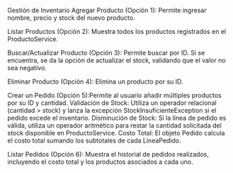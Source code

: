 Gestión de Inventario
Agregar Producto (Opción 1): Permite ingresar nombre, precio y stock del nuevo producto.

Listar Productos (Opción 2): Muestra todos los productos registrados en el ProductoService.

Buscar/Actualizar Producto (Opción 3): Permite buscar por ID. Si se encuentra, se da la opción de actualizar el stock, validando que el valor no sea negativo.

Eliminar Producto (Opción 4): Elimina un producto por su ID.

Crear un Pedido (Opción 5):Permite al usuario añadir múltiples productos por su ID y cantidad.
Validación de Stock: Utiliza un operador relacional (cantidad > stock) y lanza la excepción StockInsuficienteException si el pedido excede el inventario.
Disminución de Stock: Si la línea de pedido es válida, utiliza un operador aritmético para restar la cantidad solicitada del stock disponible en ProductoService.
Costo Total: El objeto Pedido calcula el costo total sumando los subtotales de cada LineaPedido.

Listar Pedidos (Opción 6): Muestra el historial de pedidos realizados, incluyendo el costo total y los productos asociados a cada uno.

